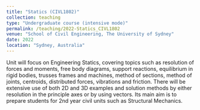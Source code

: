 ```yaml
---
title: "Statics (CIVL1802)"
collection: teaching
type: "Undergraduate course (intensive mode)"
permalink: /teaching/2022-Statics_CIVL1802
venue: "School of Civil Engineering, The University of Sydney"
date: 2022
location: "Sydney, Australia"
---
```


Unit will focus on Engineering Statics, covering topics such as resolution of forces and moments, free body diagrams, support reactions, equilibrium in rigid bodies, trusses frames and machines, method of sections, method of joints, centroids, distributed forces, vibrations and friction. There will be extensive use of both 2D and 3D examples and solution methods by either resolution in the principle axes or by using vectors. Its main aim is to prepare students for 2nd year civil units such as Structural Mechanics.